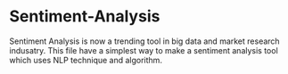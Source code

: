 Sentiment-Analysis
==================
Sentiment Analysis is now a trending tool in big data and market research indusatry. This file have a simplest way to make a sentiment analysis tool which uses NLP technique and algorithm.
